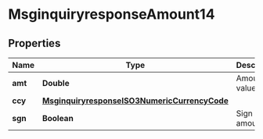 

# MsginquiryresponseAmount14

## Properties

Name | Type | Description | Notes
------------ | ------------- | ------------- | -------------
**amt** | **Double** | Amount value. |  [optional]
**ccy** | [**MsginquiryresponseISO3NumericCurrencyCode**](MsginquiryresponseISO3NumericCurrencyCode.md) |  |  [optional]
**sgn** | **Boolean** | Sign of the amount. |  [optional]



